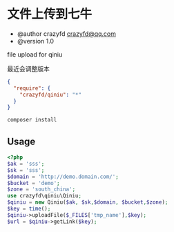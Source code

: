 文件上传到七牛
=================================
* @author crazyfd <crazyfd@qq.com>
* @version 1.0

file upload for qiniu

最近会调整版本

```json
{
  "require": {
    "crazyfd/qiniu": "*"
  }
}
```
```php
composer install
```

Usage
-----

```php
<?php
$ak = 'sss';
$sk = 'sss';
$domain = 'http://demo.domain.com/';
$bucket = 'demo';
$zone = 'south_china';
use crazyfd\qiniu\Qiniu;
$qiniu = new Qiniu($ak, $sk,$domain, $bucket,$zone);
$key = time();
$qiniu->uploadFile($_FILES['tmp_name'],$key);
$url = $qiniu->getLink($key);
```
